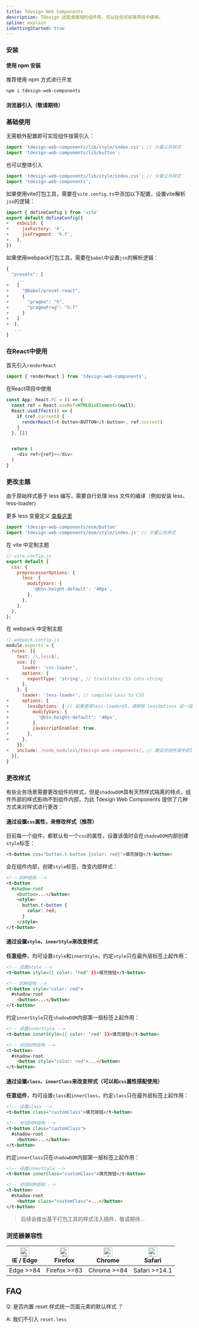 ```yaml
---
title: Tdesign Web Components
description: TDesign 适配桌面端的组件库，可以在任何前端项目中使用。
spline: explain
isGettingStarted: true
---
```


### 安装

#### 使用 npm 安装

推荐使用 npm 方式进行开发

```bash
npm i tdesign-web-components
```

#### 浏览器引入（敬请期待）

### 基础使用

无需额外配置即可实现组件按需引入：

```javascript
import 'tdesign-web-components/lib/style/index.css'; // 少量公共样式
import 'tdesign-web-components/lib/button';
```

也可以整体引入

```javascript
import 'tdesign-web-components/lib/style/index.css'; // 少量公共样式
import 'tdesign-web-components';
```

如果使用vite打包工具，需要在`vite.config.ts`中添加以下配置，设置vite解析`jsx`的逻辑：

```javascript
import { defineConfig } from 'vite'
export default defineConfig({
+   esbuild: {
+     jsxFactory: 'h',
+     jsxFragment: 'h.f',
+   },
})
```

如果使用webpack打包工具，需要在`babel`中设置`jsx`的解析逻辑：

```javascript
{
  "presets": [
    ...
+   [
+     "@babel/preset-react",
+     {
+       "pragma": "h",
+       "pragmaFrag": "h.f"
+     }
+   ]
+  ],
   ...
}
```

### 在React中使用

首先引入`renderReact`

```javascript
import { renderReact } from 'tdesign-web-components';
```

在React项目中使用

```javascript
const App: React.FC = () => {
  const ref = React.useRef<HTMLDivElement>(null);
  React.useEffect(() => {
    if (ref.current) {
      renderReact(<t-button>BUTTON</t-button>, ref.current)
    }
  }, [])


  return (
    <div ref={ref}></div>
  )
}
```

### 更改主题

由于原始样式基于 less 编写，需要自行处理 less 文件的编译（例如安装 less、less-loader）

更多 less 变量定义 [查看这里](https://github.com/Tencent/tdesign-common/blob/main/style/web/_variables.less)

```javascript
import 'tdesign-web-components/esm/button'
import 'tdesign-web-components/esm/style/index.js' // 少量公共样式
```

在 vite 中定制主题

```javascript
// vite.config.js
export default {
  css: {
    preprocessorOptions: {
      less: {
        modifyVars: {
          '@btn-height-default': '40px',
        },
      },
    },
  },
};
```

在 webpack 中定制主题

```javascript
// webpack.config.js
module.exports = {
  rules: [{
    test: /\.less$/,
    use: [{
      loader: 'css-loader',
      options: {
+       exportType: 'string', // translates CSS into string
      },
    }, {
      loader: 'less-loader', // compiles Less to CSS
+     options: {
+       lessOptions: { // 如果使用less-loader@5，请移除 lessOptions 这一级直接配置选项。
+         modifyVars: {
+           '@btn-height-default': '40px',
+         },
+         javascriptEnabled: true,
+       },
+     },
    }],
+   include: /node_modules\/tdesign-web-components/, // 建议对组件库中的less单独处理
  }],
}
```

### 更改样式

有些业务场景需要更改组件的样式，但是`shadowDOM`具有天然样式隔离的特点，组件外部的样式影响不到组件内部，为此 Tdesign Web Components 提供了几种方式来对样式进行更改：

#### 通过设置`css`属性，来修改样式（推荐）
  
目前每一个组件，都默认有一个`css`的属性，设置该值时会在`shadowDOM`内部创建`style`标签：

```html
<t-button css="button.t-button {color: red}">填充按钮</t-button>
```

会在组件内部，创建`style`标签，改变内部样式：

```html
<!-- DOM结构 -->
<t-button
  #shadow-root
    <button>...</button>
    <style>
      button.t-button {
        color: red;
      }
    </style>
</t-button>
```

#### 通过设置`style`、`innerStyle`来改变样式

**任意组件**，均可设置`style`和`innerStyle`，约定`style`只在最外层标签上起作用：

```html
<!-- 设置style -->
<t-button style={{ color: 'red' }}>填充按钮</t-button>

<!-- DOM结构 -->
<t-button style="color: red">
  #shadow-root
    <button>...</button>
</t-button>
```

约定`innerStyle`只在`shadowDOM`内部第一层标签上起作用：
 
```html
<!-- 设置innerStyle -->
<t-button innerStyle={{ color: 'red' }}>填充按钮</t-button>

<!-- 对应DOM结构 -->
<t-button>
  #shadow-root
    <button style="color: red">...</button>
</t-button>
```

#### 通过设置`class`、`innerClass`来改变样式（可以和`css`属性搭配使用）

**任意组件**，均可设置`class`和`innerClass`，约定`class`只在最外层标签上起作用：

```html
<!-- 设置class -->
<t-button class="customClass">填充按钮</t-button>

<!-- 对应DOM结构 -->
<t-button class="customClass">
  #shadow-root
    <button>...</button>
</t-button>
```

约定`innerClass`只在`shadowDOM`内部第一层标签上起作用：

```html
<!-- 设置innerStyle -->
<t-button innerClass="customClass">填充按钮</t-button>

<!-- 对应DOM结构 -->
<t-button>
  #shadow-root
    <button class="customClass">...</button>
</t-button>
```

> 后续会推出基于打包工具的样式注入插件，敬请期待...

### 浏览器兼容性

| [<img src="https://tdesign.gtimg.com/docs/edge_48x48.png" alt="IE / Edge" width="24px" height="24px" />](http://godban.github.io/browsers-support-badges/)<br/> IE / Edge | [<img src="https://tdesign.gtimg.com/docs/firefox_48x48.png" alt="Firefox" width="24px" height="24px" />](http://godban.github.io/browsers-support-badges/)<br/>Firefox | [<img src="https://tdesign.gtimg.com/docs/chrome_48x48.png" alt="Chrome" width="24px" height="24px" />](http://godban.github.io/browsers-support-badges/)<br/>Chrome | [<img src="https://tdesign.gtimg.com/docs/safari_48x48.png" alt="Safari" width="24px" height="24px" />](http://godban.github.io/browsers-support-badges/)<br/>Safari |
| ------------------------------------------------------------------------------------------------------------------------------------------------------------------------- | ----------------------------------------------------------------------------------------------------------------------------------------------------------------------- | -------------------------------------------------------------------------------------------------------------------------------------------------------------------- | -------------------------------------------------------------------------------------------------------------------------------------------------------------------- |
| Edge >=84                                                                                                                                                                 | Firefox >=83                                                                                                                                                            | Chrome >=84                                                                                                                                                          | Safari >=14.1                                                                                                                                                        |

## FAQ

Q: 是否内置 reset 样式统一页面元素的默认样式 ？

A: 我们不引入 `reset.less`

